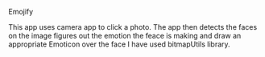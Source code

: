 Emojify

This app uses camera app to click a photo. The app then detects the faces on the image figures out the emotion the feace is making and draw an appropriate Emoticon over the face
I have used bitmapUtils library.

